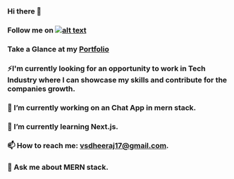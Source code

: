 ### Hi there 👋

### <p>Follow me on <a href="https://www.linkedin.com/in/dheeraj-vs/" target="_blank">![alt text](https://img.shields.io/badge/-LinkedIn-0e76a8?style=plastic&logo=linkedIn)</a></p>
### Take a Glance at my <a href=" " target="blank">Portfolio</a>

### ⚡I'm currently looking for an opportunity to work in Tech Industry where I can showcase my skills and contribute for the companies growth.
### 🔭 I’m currently working on an Chat App in mern stack.
### 🌱 I’m currently learning Next.js.
### 📫 How to reach me: vsdheeraj17@gmail.com.
### 💬 Ask me about MERN stack.



<!--
**Dheeraj3018/Dheeraj3018** is a ✨ _special_ ✨ repository because its `README.md` (this file) appears on your GitHub profile.

Here are some ideas to get you started:

- 🔭 I’m currently working on 
- 🌱 I’m currently learning ...
- 👯 I’m looking to collaborate on ...
- 🤔 I’m looking for help with ...
- 💬 Ask me about ...
- 📫 How to reach me: ...
- 😄 Pronouns: ...
- ⚡ Fun fact: ...
-->
